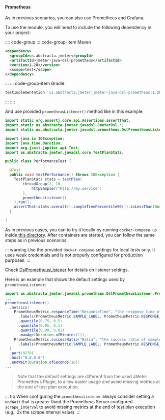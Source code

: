 #### Prometheus

As in previous scenarios, you can also use Prometheus and Grafana.

To use the module, you will need to include the following dependency in your project:

:::: code-group
::: code-group-item Maven
```xml
<dependency>
  <groupId>us.abstracta.jmeter</groupId>
  <artifactId>jmeter-java-dsl-prometheus</artifactId>
  <version>1.28</version>
  <scope>test</scope>
</dependency>
```
:::
::: code-group-item Gradle
```groovy
testImplementation 'us.abstracta.jmeter:jmeter-java-dsl-prometheus:1.28'
```
:::
::::

And use provided `prometheusListener()` method like in this example:

```java
import static org.assertj.core.api.Assertions.assertThat;
import static us.abstracta.jmeter.javadsl.JmeterDsl.*;
import static us.abstracta.jmeter.javadsl.prometheus.DslPrometheusListener.*;

import java.io.IOException;
import java.time.Duration;
import org.junit.jupiter.api.Test;
import us.abstracta.jmeter.javadsl.core.TestPlanStats;

public class PerformanceTest {

  @Test
  public void testPerformance() throws IOException {
    TestPlanStats stats = testPlan(
        threadGroup(2, 10,
            httpSampler("http://my.service")
        ),
        prometheusListener()
    ).run();
    assertThat(stats.overall().sampleTimePercentile99()).isLessThan(Duration.ofSeconds(5));
  }

}
```

As in previous cases, you can to try it locally by running `docker-compose up` inside [this directory](/docs/guide/reporting/real-time/prometheus). After containers are started, you can follow the same steps as in previous scenarios.

::: warning
Use the provided `docker-compose` settings for local tests only. It uses weak credentials and is not properly configured for production purposes.
:::

Check [DslPrometheusListener](/jmeter-java-dsl-prometheus/src/main/java/us/abstracta/jmeter/javadsl/prometheus/DslPrometheusListener.java) for details on listener settings.

Here is an example that shows the default settings used by `prometheusListener`:

```java
import us.abstracta.jmeter.javadsl.prometheus.DslPrometheusListener.PrometheusMetric;
...
prometheusListener()
  .metrics(
    PrometheusMetric.responseTime("ResponseTime", "the response time of samplers")
      .labels(PrometheusMetric.SAMPLE_LABEL, PrometheusMetric.RESPONSE_CODE)
      .quantile(0.75, 0.5)
      .quantile(0.95, 0.1)
      .quantile(0.99, 0.01)
      .maxAge(Duration.ofMinutes(1)),
    PrometheusMetric.successRatio("Ratio", "the success ratio of samplers")
      .labels(PrometheusMetric.SAMPLE_LABEL, PrometheusMetric.RESPONSE_CODE)
  )
  .port(9270)
  .host("0.0.0.0")
  .endWait(Duration.ofSeconds(10))
...
```
> Note that the default settings are different from the used JMeter Prometheus Plugin, to allow easier usage and avoid missing metrics at the end of test plan execution.

::: tip
When configuring the `prometheusListener` always consider setting a `endWait` that is greater thant the Prometheus Server configured `scrape_interval` to avoid missing metrics at the end of test plan execution (e.g.: 2x the scrape interval value).
:::
